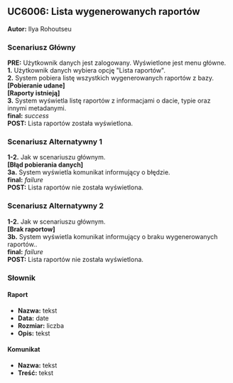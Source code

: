 ## UC6006: Lista wygenerowanych raportów

**Autor:** Ilya Rohoutseu

### **Scenariusz Główny**
**PRE:** Użytkownik danych jest zalogowany. Wyświetlone jest menu główne.    
**1\.** Użytkownik danych wybiera opcję "Lista raportów".   
**2.** System pobiera listę wszystkich wygenerowanych raportów z bazy.  
**[Pobieranie udane]**  
**[Raporty istnieją]**  
**3.** System wyświetla listę raportów z informacjami o dacie, typie oraz innymi metadanymi.   
**final:** *success*  
**POST:** Lista raportów została wyświetlona.   


### **Scenariusz Alternatywny 1**

**1-2.** Jak w scenariuszu głównym.  
**[Błąd pobierania danych]**  
**3a.** System wyświetla komunikat informujący o błędzie.    
**final:** *failure*  
**POST:** Lista raportów nie została wyświetlona.


### **Scenariusz Alternatywny 2**
**1-2.** Jak w scenariuszu głównym.    
**[Brak raportow]**  
**3b.** System wyświetla komunikat informujący o braku wygenerowanych raportów..    
**final:** *failure*    
**POST:** Lista raportów nie została wyświetlona.    



### **Słownik**

#### Raport
- **Nazwa:** tekst
- **Data:** date  
- **Rozmiar:** liczba  
- **Opis:** tekst  

#### Komunikat
- **Nazwa:** tekst  
- **Treść:** tekst  
